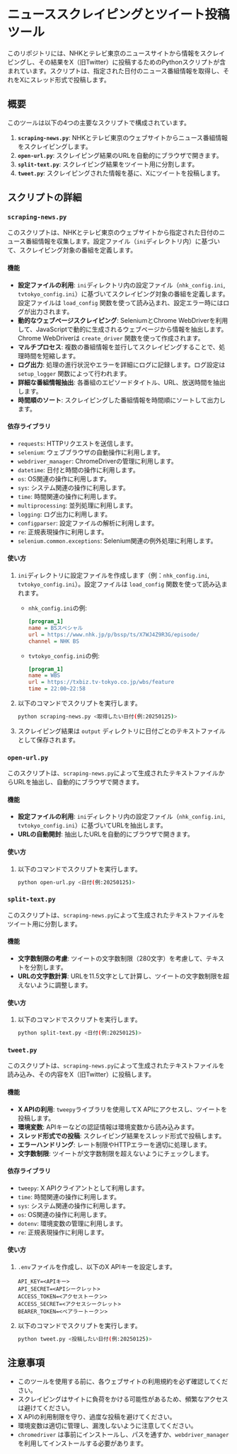 # ニューススクレイピングとツイート投稿ツール

このリポジトリには、NHKとテレビ東京のニュースサイトから情報をスクレイピングし、その結果をX（旧Twitter）に投稿するためのPythonスクリプトが含まれています。スクリプトは、指定された日付のニュース番組情報を取得し、それをXにスレッド形式で投稿します。

## 概要

このツールは以下の4つの主要なスクリプトで構成されています。

1. **`scraping-news.py`**: NHKとテレビ東京のウェブサイトからニュース番組情報をスクレイピングします。
2. **`open-url.py`**: スクレイピング結果のURLを自動的にブラウザで開きます。
3. **`split-text.py`**: スクレイピング結果をツイート用に分割します。
4. **`tweet.py`**: スクレイピングされた情報を基に、Xにツイートを投稿します。

## スクリプトの詳細

### `scraping-news.py`

このスクリプトは、NHKとテレビ東京のウェブサイトから指定された日付のニュース番組情報を収集します。設定ファイル（`ini`ディレクトリ内）に基づいて、スクレイピング対象の番組を定義します。

#### 機能

- **設定ファイルの利用**: `ini`ディレクトリ内の設定ファイル（`nhk_config.ini`, `tvtokyo_config.ini`）に基づいてスクレイピング対象の番組を定義します。設定ファイルは `load_config` 関数を使って読み込まれ、設定エラー時にはログが出力されます。
- **動的なウェブページスクレイピング**: SeleniumとChrome WebDriverを利用して、JavaScriptで動的に生成されるウェブページから情報を抽出します。Chrome WebDriverは `create_driver` 関数を使って作成されます。
- **マルチプロセス**: 複数の番組情報を並行してスクレイピングすることで、処理時間を短縮します。
- **ログ出力**: 処理の進行状況やエラーを詳細にログに記録します。ログ設定は `setup_logger` 関数によって行われます。
- **詳細な番組情報抽出**: 各番組のエピソードタイトル、URL、放送時間を抽出します。
- **時間順のソート**: スクレイピングした番組情報を時間順にソートして出力します。

#### 依存ライブラリ

- `requests`: HTTPリクエストを送信します。
- `selenium`: ウェブブラウザの自動操作に利用します。
- `webdriver_manager`: ChromeDriverの管理に利用します。
- `datetime`: 日付と時間の操作に利用します。
- `os`: OS関連の操作に利用します。
- `sys`: システム関連の操作に利用します。
- `time`: 時間関連の操作に利用します。
- `multiprocessing`: 並列処理に利用します。
- `logging`: ログ出力に利用します。
- `configparser`: 設定ファイルの解析に利用します。
- `re`: 正規表現操作に利用します。
- `selenium.common.exceptions`: Selenium関連の例外処理に利用します。

#### 使い方

1.  `ini`ディレクトリに設定ファイルを作成します（例：`nhk_config.ini`, `tvtokyo_config.ini`）。設定ファイルは `load_config` 関数を使って読み込まれます。
    - `nhk_config.ini`の例:
        ```ini
        [program_1]
        name = BSスペシャル
        url = https://www.nhk.jp/p/bssp/ts/X7WJ4Z9R3G/episode/
        channel = NHK BS
        ```
    - `tvtokyo_config.ini`の例:
        ```ini
        [program_1]
        name = WBS
        url = https://txbiz.tv-tokyo.co.jp/wbs/feature
        time = 22:00~22:58
        ```

2.  以下のコマンドでスクリプトを実行します。
    ```bash
    python scraping-news.py <取得したい日付(例:20250125)>
    ```

3.  スクレイピング結果は `output` ディレクトリに日付ごとのテキストファイルとして保存されます。

### `open-url.py`

このスクリプトは、`scraping-news.py`によって生成されたテキストファイルからURLを抽出し、自動的にブラウザで開きます。

#### 機能

- **設定ファイルの利用**: `ini`ディレクトリ内の設定ファイル（`nhk_config.ini`, `tvtokyo_config.ini`）に基づいてURLを抽出します。
- **URLの自動開封**: 抽出したURLを自動的にブラウザで開きます。

#### 使い方

1. 以下のコマンドでスクリプトを実行します。
    ```bash
    python open-url.py <日付(例:20250125)>
    ```

### `split-text.py`

このスクリプトは、`scraping-news.py`によって生成されたテキストファイルをツイート用に分割します。

#### 機能

- **文字数制限の考慮**: ツイートの文字数制限（280文字）を考慮して、テキストを分割します。
- **URLの文字数計算**: URLを11.5文字として計算し、ツイートの文字数制限を超えないように調整します。

#### 使い方

1. 以下のコマンドでスクリプトを実行します。
    ```bash
    python split-text.py <日付(例:20250125)>
    ```

### `tweet.py`

このスクリプトは、`scraping-news.py`によって生成されたテキストファイルを読み込み、その内容をX（旧Twitter）に投稿します。

#### 機能

- **X APIの利用**: `tweepy`ライブラリを使用してX APIにアクセスし、ツイートを投稿します。
- **環境変数**: APIキーなどの認証情報は環境変数から読み込みます。
- **スレッド形式での投稿**: スクレイピング結果をスレッド形式で投稿します。
- **エラーハンドリング**: レート制限やHTTPエラーを適切に処理します。
- **文字数制限**: ツイートが文字数制限を超えないようにチェックします。

#### 依存ライブラリ

- `tweepy`: X APIクライアントとして利用します。
- `time`: 時間関連の操作に利用します。
- `sys`: システム関連の操作に利用します。
- `os`: OS関連の操作に利用します。
- `dotenv`: 環境変数の管理に利用します。
- `re`: 正規表現操作に利用します。

#### 使い方

1. `.env`ファイルを作成し、以下のX APIキーを設定します。
    ```env
    API_KEY=<APIキー>
    API_SECRET=<APIシークレット>
    ACCESS_TOKEN=<アクセストークン>
    ACCESS_SECRET=<アクセスシークレット>
    BEARER_TOKEN=<ベアラートークン>
    ```

2. 以下のコマンドでスクリプトを実行します。
    ```bash
    python tweet.py <投稿したい日付(例:20250125)>
    ```

## 注意事項

- このツールを使用する前に、各ウェブサイトの利用規約を必ず確認してください。
- スクレイピングはサイトに負荷をかける可能性があるため、頻繁なアクセスは避けてください。
- X APIの利用制限を守り、過度な投稿を避けてください。
- 環境変数は適切に管理し、漏洩しないように注意してください。
- `chromedriver` は事前にインストールし、パスを通すか、`webdriver_manager`を利用してインストールする必要があります。
